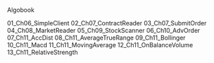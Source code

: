 Algobook

01_Ch06_SimpleClient
02_Ch07_ContractReader
03_Ch07_SubmitOrder
04_Ch08_MarketReader
05_Ch09_StockScanner
06_Ch10_AdvOrder
07_Ch11_AccDist
08_Ch11_AverageTrueRange
09_Ch11_Bollinger
10_Ch11_Macd
11_Ch11_MovingAverage
12_Ch11_OnBalanceVolume
13_Ch11_RelativeStrength
